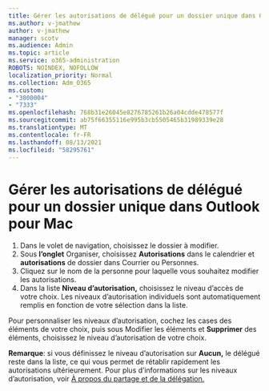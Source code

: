 ```yaml
---
title: Gérer les autorisations de délégué pour un dossier unique dans Outlook pour Mac
ms.author: v-jmathew
author: v-jmathew
manager: scotv
ms.audience: Admin
ms.topic: article
ms.service: o365-administration
ROBOTS: NOINDEX, NOFOLLOW
localization_priority: Normal
ms.collection: Adm_O365
ms.custom:
- "3800004"
- "7333"
ms.openlocfilehash: 768b31e26045e8276785261b26a04cdde478577f
ms.sourcegitcommit: ab75f66355116e995b3cb5505465b31989339e28
ms.translationtype: MT
ms.contentlocale: fr-FR
ms.lasthandoff: 08/13/2021
ms.locfileid: "58295761"
---
```

# <a name="manage-delegate-permissions-for-a-single-folder-in-outlook-for-mac"></a>Gérer les autorisations de délégué pour un dossier unique dans Outlook pour Mac

1. Dans le volet de navigation, choisissez le dossier à modifier.
2. Sous **l’onglet** Organiser, choisissez **Autorisations** dans le calendrier et **autorisations** de dossier dans Courrier ou Personnes.
3. Cliquez sur le nom de la personne pour laquelle vous souhaitez modifier les autorisations.
4. Dans la liste **Niveau d’autorisation,** choisissez le niveau d’accès de votre choix. Les niveaux d’autorisation individuels sont automatiquement remplis en fonction de votre sélection dans la liste.

Pour personnaliser les niveaux d’autorisation, cochez les  cases des éléments de votre choix, puis sous Modifier les éléments et **Supprimer** des éléments, choisissez le niveau d’autorisation de votre choix.

**Remarque**: si vous définissez le niveau d’autorisation sur **Aucun,** le délégué reste dans la liste, ce qui vous permet de rétablir rapidement les autorisations ultérieurement. Pour plus d’informations sur les niveaux d’autorisation, voir [À propos du partage et de la délégation.](https://support.microsoft.com/office/options-for-sharing-and-delegating-folders-in-outlook-for-mac-480d8054-68ce-4150-ba1e-b9b7f2fc4ce5)
